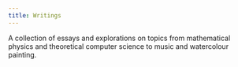```yaml
---
title: Writings
---
```


A collection of essays and explorations on topics from mathematical physics and theoretical computer science to music and watercolour painting.